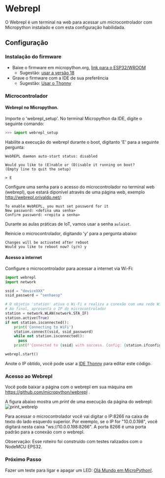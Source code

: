 # Webrepl

O Webrepl é um terminal na web para acessar um microcontrolador com Micropython instalado e com esta configuração habilidada.

## Configuração

### Instalação do firmware

- Baixe o firmware em micropython.org, [link para o ESP32/WROOM](micropython.org)
  - Sugestão: [usar a versão 18](https://micropython.org/resources/firmware/esp32-20220117-v1.18.bin)
- Grave o firmware com a IDE de sua preferência
  - Sugestão: [Usar o Thonny](https://thonny.org/)

### Microcontrolador

#### Webrepl no Micropython.

Importe o 'webrepl_setup'. No terminal Micropython da IDE, digite o seguinte comando:

```python
>>> import webrepl_setup
```

Habilite a execução do webrepl durante o boot, digitanto 'E' para a seguinte pergunta:

```
WebREPL daemon auto-start status: disabled

Would you like to (E)nable or (D)isable it running on boot?
(Empty line to quit the setup)

> E
```

Configure uma senha para o acesso do microcontrolador no terminal web (webrepl), que estará diponível através de uma página web, exemplo http://webrepl.orivaldo.net/:

```
To enable WebREPL, you must set password for it
New password: <defina uma senha>
Confirm password: <repita a senha>
```

Durante as aulas práticas de IoT, vamos usar a senha `aulaiot`.

Reinicie o microcontrolador, digitando 'y' para a pergunta abaixo:

```
Changes will be activated after reboot
Would you like to reboot now? (y/n) y
```

#### Acesso a internet

Configure o microcontrolador para acessar a internet via Wi-Fi:

```python
import webrepl
import network

ssid = "deviceXXX"
ssid_password = "senhaesp"

# O objetio 'station' ativa o Wi-Fi e realiza a conexão com uma rede Wi-Fi desejada
# Ao final, apresenta o IP do microcontrolador
station = network.WLAN(network.STA_IF)
station.active(True)
if not station.isconnected():
    print('Connecting to WiFi')
    station.connect(ssid, ssid_password)
    while not station.isconnected():
      pass
    print(f'Connected to {ssid} with success. Config: {station.ifconfig()}')

webrepl.start()
```

Anote o IP obtido, você pode usar a [IDE Thonny](https://youtu.be/nA7pf668__U) para editar este código.

### Acesso ao Webrepl

Você pode baixar a página com o webrepl em sua máquina em https://github.com/micropython/webrepl .

A figura abaixo mostra um _print_ de uma execução da página do webrepl:
![print_webrelp](https://github.com/ect-info/IoT/assets/19957124/c4e79f9d-1287-4588-9b15-0bfe7b5da714)

Para acessar o microcontrolador você vai digitar o IP:8266 na caixa de texto do lado esquerdo superior. Por exemplo, se o IP for "10.0.0.198", você digitará nesta caixa "ws://10.0.0.198:8266". A porta 8266 é uma porta padrão para a conexão com o webrepl.

Observação: Esse roteiro foi construído com testes ralizados com o NodeMCU EPS32.

### Próximo Passo

Fazer um teste para ligar e apagar um LED: [Olá Mundo em MicroPython!](https://github.com/Natalnet/ModulosDeEstudo/blob/master/IoT/hello_world_micropython.md).   
